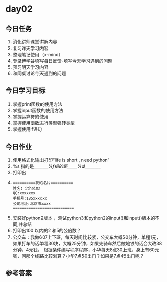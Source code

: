 # day02

## 今日任务

1. 消化讲师课堂讲解内容
2. 复习昨天学习内容
3. 整理笔记使用（x-mind）
4. 登录博学谷填写每日反馈-填写今天学习遇到的问题
5. 预习明天学习内容
6. 和同桌讨论今天遇到的问题

## 今日学习目标

1. 掌握print函数的使用方法
2. 掌握input函数的使用方法
3. 掌握运算符的使用
4. 掌握使用函数进行类型强转类型
5. 掌握使用if语句

## 今日作业

1. 使用格式化输出打印“life is short , need python”
2. %s 指的是\_\_\_\_\_\_\__%f指的是\_\_\_\_\_%d\_\_\_\_\_\_\_\__
3. 打印出
4. 
   ```
   ==========我的名片==========
   姓名: itheima 
   QQ:xxxxxxx
   手机号:185xxxxxx
   公司地址:北京市xxxx
   =========================== 
   ```
5. 安装好python2版本 ，测试python3和python2的input\(\)和input\(\)版本的不同,并总结
6. 打印出100 以内的2 和5的公倍数？
7. 公交车：我做607上下班，每天时间比较紧，公交车大概50分钟，单程1元，如果打车的话单程30块，大概25分钟，如果先骑车然后做地铁的话会大改38分钟，4元钱，
根据条件编写程序程序，小华每天8点30上班，身上有60元钱，问那个线路比较划算？小华7点50出门？如果是7点45出门呢？


## 参考答案




